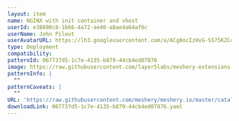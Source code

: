 ```yaml
---
layout: item
name: NGINX with init container and vhost
userId: e38890c8-1b66-4a72-ae40-a8ae4a64af6c
userName: John Pilout
userAvatarURL: https://lh3.googleusercontent.com/a/ACg8ocIzHvG-SS75KZCc52HES3ubV0kHd5VlatrECBkjSGBcZM0=s360-c-no
type: Deployment
compatibility: 
patternId: 067737d5-1c7e-4135-b879-44cb4ed07876
image: https://raw.githubusercontent.com/layer5labs/meshery-extensions-packages/master/action-assets/design-assets/067737d5-1c7e-4135-b879-44cb4ed07876-light.png,https://raw.githubusercontent.com/layer5labs/meshery-extensions-packages/master/action-assets/design-assets/067737d5-1c7e-4135-b879-44cb4ed07876-dark.png
patternInfo: |
  ""
patternCaveats: |
  ""
URL: 'https://raw.githubusercontent.com/meshery/meshery.io/master/catalog/067737d5-1c7e-4135-b879-44cb4ed07876.yaml'
downloadLink: 067737d5-1c7e-4135-b879-44cb4ed07876.yaml
---
```

